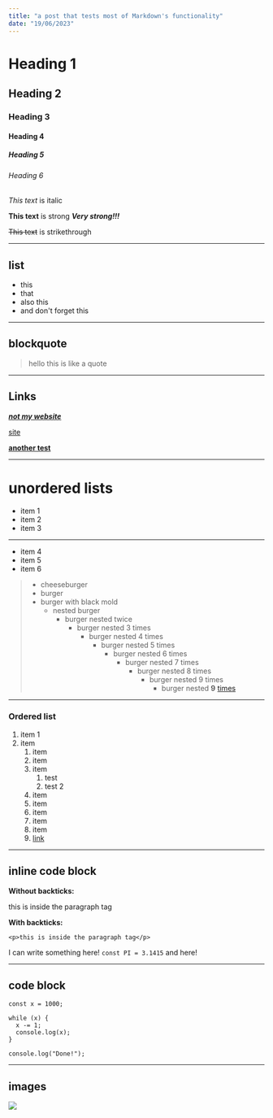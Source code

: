 ```yaml
---
title: "a post that tests most of Markdown's functionality"
date: "19/06/2023"
---
```


<!-- hello this is a comment -->

# Heading 1

## Heading 2

### Heading 3

#### Heading 4

##### Heading 5

###### Heading 6

_This text_ is italic

**This text** is strong
**_Very strong!!!_**

~~This text~~ is strikethrough

---

<!-- horizontal rules -->

## list

- this
- that
- also this
- and don't forget this

---

## blockquote

> hello
> this is like a quote

---

## Links

[**_not my website_**](https://google.com "this is actually google.com")

[site](https://google.com "I do not own the domain google.com")

[**another test**](https://youtube.com "i watch videos sometimes there")

---

# unordered lists

- item 1
- item 2
- item 3

---

- item 4
- item 5
- item 6

> - cheeseburger
> - burger
> - burger with black mold
>   - nested burger
>     - burger nested twice
>       - burger nested 3 times
>         - burger nested 4 times
>           - burger nested 5 times
>             - burger nested 6 times
>               - burger nested 7 times
>                 - burger nested 8 times
>                   - burger nested 9 times
>                     - burger nested **9** [times](https://latimes.com)

---

<!-- ordered list -->

### Ordered list

1. item 1
1. item
   1. item
   1. item
   1. item
      1. test
      1. test 2
   1. item
   1. item
   1. item
   1. item
   1. item
   1. [link](https://google.com "this is the official google website")

---

## inline code block

**Without backticks:**

<p>this is inside the paragraph tag</p>

**With backticks:**

`<p>this is inside the paragraph tag</p>`

I can write something here! `const PI = 3.1415` and here!

---

## code block

```
const x = 1000;

while (x) {
  x -= 1;
  console.log(x);
}

console.log("Done!");
```

---

## images

![](https://markdown-here.com/img/icon256.png)
